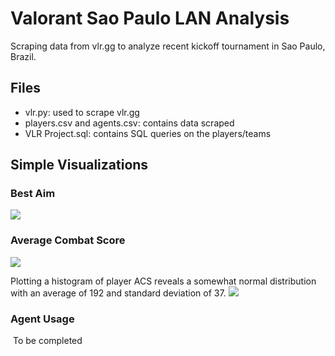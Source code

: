 # Valorant Sao Paulo LAN Analysis
Scraping data from vlr.gg to analyze recent kickoff tournament in Sao Paulo, Brazil.

## Files
- vlr.py: used to scrape vlr.gg
- players.csv and agents.csv: contains data scraped
- VLR Project.sql: contains SQL queries on the players/teams

## Simple Visualizations
### Best Aim
![](https://github.com/kxmii/VLR-Analysis-Project/blob/main/visualizations/hspercent.gif)

### Average Combat Score
![](https://github.com/kxmii/VLR-Analysis-Project/blob/main/visualizations/individualacs.gif)

Plotting a histogram of player ACS reveals a somewhat normal distribution with an average of 192 and standard deviation of 37.
![](https://github.com/kxmii/VLR-Analysis-Project/blob/main/visualizations/histogramacs.gif)

### Agent Usage
![]()
To be completed

